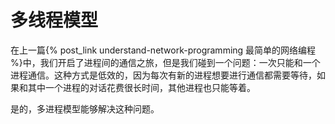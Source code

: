 # 多线程模型

在上一篇{% post_link understand-network-programming 最简单的网络编程 %}中，我们开启了进程间的通信之旅，但是我们碰到一个问题：一次只能和一个进程通信。这种方式是低效的，因为每次有新的进程想要进行通信都需要等待，如果和其中一个进程的对话花费很长时间，其他进程也只能等着。

是的，多进程模型能够解决这种问题。